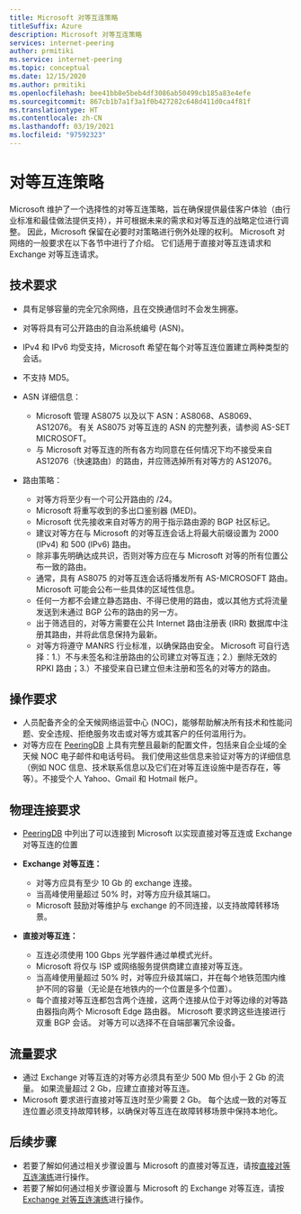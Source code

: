 ```yaml
---
title: Microsoft 对等互连策略
titleSuffix: Azure
description: Microsoft 对等互连策略
services: internet-peering
author: prmitiki
ms.service: internet-peering
ms.topic: conceptual
ms.date: 12/15/2020
ms.author: prmitiki
ms.openlocfilehash: bee41bb8e5beb4df3086ab50499cb185a83e4efe
ms.sourcegitcommit: 867cb1b7a1f3a1f0b427282c648d411d0ca4f81f
ms.translationtype: HT
ms.contentlocale: zh-CN
ms.lasthandoff: 03/19/2021
ms.locfileid: "97592323"
---
```

# <a name="peering-policy"></a>对等互连策略
Microsoft 维护了一个选择性的对等互连策略，旨在确保提供最佳客户体验（由行业标准和最佳做法提供支持），并可根据未来的需求和对等互连的战略定位进行调整。 因此，Microsoft 保留在必要时对策略进行例外处理的权利。 Microsoft 对网络的一般要求在以下各节中进行了介绍。 它们适用于直接对等互连请求和 Exchange 对等互连请求。 

## <a name="technical-requirements"></a>技术要求

* 具有足够容量的完全冗余网络，且在交换通信时不会发生拥塞。
* 对等将具有可公开路由的自治系统编号 (ASN)。
* IPv4 和 IPv6 均受支持，Microsoft 希望在每个对等互连位置建立两种类型的会话。
* 不支持 MD5。
* ASN 详细信息：

    * Microsoft 管理 AS8075 以及以下 ASN：AS8068、AS8069、AS12076。 有关 AS8075 对等互连的 ASN 的完整列表，请参阅 AS-SET MICROSOFT。
    * 与 Microsoft 对等互连的所有各方均同意在任何情况下均不接受来自 AS12076（快速路由）的路由，并应筛选掉所有对等方的 AS12076。

* 路由策略：
    * 对等方将至少有一个可公开路由的 /24。
    * Microsoft 将重写收到的多出口鉴别器 (MED)。
    * Microsoft 优先接收来自对等方的用于指示路由源的 BGP 社区标记。
    * 建议对等方在与 Microsoft 的对等互连会话上将最大前缀设置为 2000 (IPv4) 和 500 (IPv6) 路由。
    * 除非事先明确达成共识，否则对等方应在与 Microsoft 对等的所有位置公布一致的路由。
    * 通常，具有 AS8075 的对等互连会话将播发所有 AS-MICROSOFT 路由。 Microsoft 可能会公布一些具体的区域性信息。
    * 任何一方都不会建立静态路由、不得已使用的路由，或以其他方式将流量发送到未通过 BGP 公布的路由的另一方。
    * 出于筛选目的，对等方需要在公共 Internet 路由注册表 (IRR) 数据库中注册其路由，并将此信息保持为最新。      
    * 对等方将遵守 MANRS 行业标准，以确保路由安全。  Microsoft 可自行选择：1.）不与未签名和注册路由的公司建立对等互连；2.）删除无效的 RPKI 路由；3.）不接受来自已建立但未注册和签名的对等方的路由。 

## <a name="operational-requirements"></a>操作要求
* 人员配备齐全的全天候网络运营中心 (NOC)，能够帮助解决所有技术和性能问题、安全违规、拒绝服务攻击或对等方或其客户的任何滥用行为。
* 对等方应在 [PeeringDB](https://www.peeringdb.com) 上具有完整且最新的配置文件，包括来自企业域的全天候 NOC 电子邮件和电话号码。 我们使用这些信息来验证对等方的详细信息（例如 NOC 信息、技术联系信息以及它们在对等互连设施中是否存在，等等）。不接受个人 Yahoo、Gmail 和 Hotmail 帐户。

## <a name="physical-connection-requirements"></a>物理连接要求
* [PeeringDB](https://www.peeringdb.com/net/694) 中列出了可以连接到 Microsoft 以实现直接对等互连或 Exchange 对等互连的位置

* **Exchange 对等互连：**
    * 对等方应具有至少 10 Gb 的 exchange 连接。
    * 当高峰使用量超过 50% 时，对等方应升级其端口。
    * Microsoft 鼓励对等维护与 exchange 的不同连接，以支持故障转移场景。

* **直接对等互连：**
    * 互连必须使用 100 Gbps 光学器件通过单模式光纤。
    * Microsoft 将仅与 ISP 或网络服务提供商建立直接对等互连。
    * 当高峰使用量超过 50% 时，对等应升级其端口，并在每个地铁范围内维护不同的容量（无论是在地铁内的一个位置是多个位置）。
    * 每个直接对等互连都包含两个连接，这两个连接从位于对等边缘的对等路由器指向两个 Microsoft Edge 路由器。 Microsoft 要求跨这些连接进行双重 BGP 会话。 对等方可以选择不在自端部署冗余设备。


## <a name="traffic-requirements"></a>流量要求

* 通过 Exchange 对等互连的对等方必须具有至少 500 Mb 但小于 2 Gb 的流量。 如果流量超过 2 Gb，应建立直接对等互连。
* Microsoft 要求进行直接对等互连时至少需要 2 Gb。 每个达成一致的对等互连位置必须支持故障转移，以确保对等互连在故障转移场景中保持本地化。 

## <a name="next-steps"></a>后续步骤

* 若要了解如何通过相关步骤设置与 Microsoft 的直接对等互连，请按[直接对等互连演练](walkthrough-direct-all.md)进行操作。
* 若要了解如何通过相关步骤设置与 Microsoft 的 Exchange 对等互连，请按 [Exchange 对等互连演练](walkthrough-exchange-all.md)进行操作。

